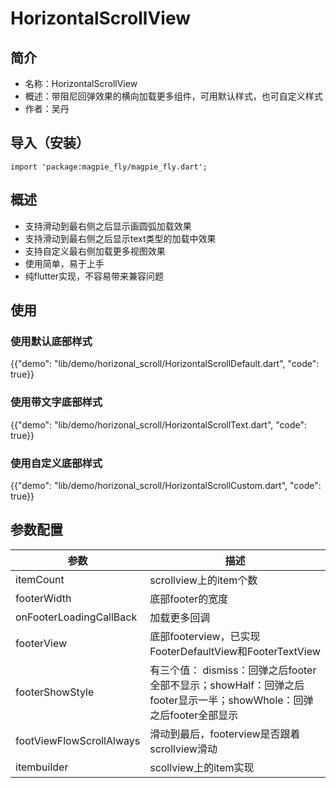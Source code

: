 
# HorizontalScrollView

## 简介
* 名称：HorizontalScrollView
* 概述：带阻尼回弹效果的横向加载更多组件，可用默认样式，也可自定义样式
* 作者：吴丹

## 导入（安装）
    import 'package:magpie_fly/magpie_fly.dart';

## 概述
* 支持滑动到最右侧之后显示画圆弧加载效果
* 支持滑动到最右侧之后显示text类型的加载中效果
* 支持自定义最右侧加载更多视图效果
* 使用简单，易于上手
* 纯flutter实现，不容易带来兼容问题

## 使用
### 使用默认底部样式
{{"demo": "lib/demo/horizonal_scroll/HorizontalScrollDefault.dart", "code": true}}

### 使用带文字底部样式
{{"demo": "lib/demo/horizonal_scroll/HorizontalScrollText.dart", "code": true}}

### 使用自定义底部样式
{{"demo": "lib/demo/horizonal_scroll/HorizontalScrollCustom.dart", "code": true}}

## 参数配置

| 参数 | 描述 |
| --- | --- |
| itemCount | scrollview上的item个数 |
| footerWidth | 底部footer的宽度 |
| onFooterLoadingCallBack | 加载更多回调 |
| footerView | 底部footerview，已实现FooterDefaultView和FooterTextView |
| footerShowStyle | 有三个值： dismiss：回弹之后footer全部不显示；showHalf：回弹之后footer显示一半；showWhole：回弹之后footer全部显示 |
| footViewFlowScrollAlways | 滑动到最后，footerview是否跟着scrollview滑动 |
| itembuilder | scollview上的item实现 |